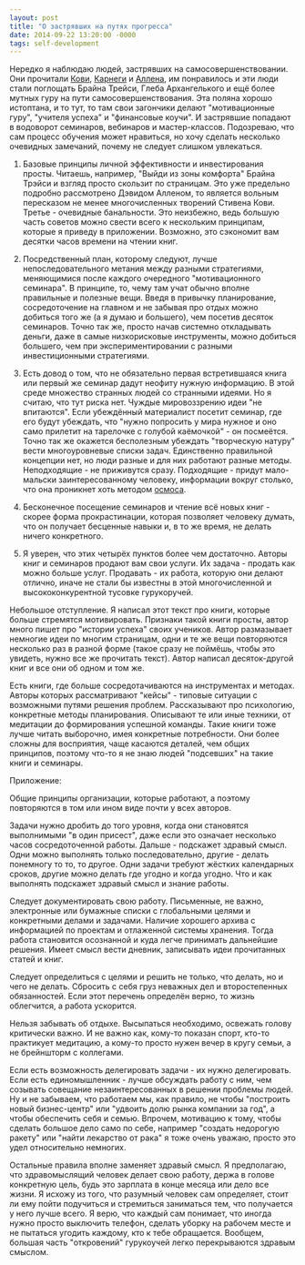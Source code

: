 ```yaml
---
layout: post
title: "О застрявших на путях прогресса"
date: 2014-09-22 13:20:00 -0000
tags: self-development
---
```


Нередко я наблюдаю людей, застрявших на самосовершенствовании. Они прочитали [Кови](http://ru.wikipedia.org/wiki/%D0%9A%D0%BE%D0%B2%D0%B8,_%D0%A1%D1%82%D0%B8%D0%B2%D0%B5%D0%BD), [Карнеги](http://ru.wikipedia.org/wiki/%D0%9A%D0%B0%D1%80%D0%BD%D0%B5%D0%B3%D0%B8,_%D0%94%D0%B5%D0%B9%D0%BB) и [Аллена](http://ru.wikipedia.org/wiki/%D0%9A%D0%B0%D1%80%D0%BD%D0%B5%D0%B3%D0%B8,_%D0%94%D0%B5%D0%B9%D0%BB), им понравилось и эти люди стали поглощать Брайна Трейси, Глеба Архангелького и ещё более мутных гуру на пути самосовершенствования. Эта поляна хорошо истоптана, и то тут, то там свои загончики делают "мотивационные гуру", "учителя успеха" и "финансовые коучи". И застрявшие попадают в водоворот семинаров, вебинаров и мастер-классов. Подозреваю, что сам процесс обучения может нравиться, но хочу сделать несколько очевидных замечаний, почему не следует слишком увлекаться.

1) Базовые принципы личной эффективности и инвестирования просты. Читаешь, например, "Выйди из зоны комфорта" Брайна Трэйси и взгляд просто скользит по страницам. Это уже предельно подробно рассмотрено Дэвидом Алленом, то является вольным пересказом не менее многочисленных творений Стивена Кови. Третье - очевидные банальности. Это неизбежно, ведь большую часть советов можно свести всего к нескольким принципам, которые я приведу в приложении. Возможно, это сэкономит вам десятки часов времени на чтении книг.

2) Посредственный план, которому следуют, лучше непоследовательного метания между разными стратегиями, меняющимися после каждого очередного "мотивационного семинара". В принципе, то, чему там учат обычно вполне правильные и полезные вещи. Введя в привычку планирование, сосредоточение на главном и не забывая про отдых можно добиться того же (а я думаю и большего), чем посетив десяток семинаров. Точно так же, просто начав системно откладывать деньги, даже в самые низкорисковые инструменты, можно добиться большего, чем при экспериментировании с разными инвестиционными стратегиями.

3) Есть довод о том, что не обязательно первая встретившаяся книга или первый же семинар дадут неофиту нужную информацию. В этой среде множество странных людей со странными идеями. Но я считаю, что тут риска нет. Чуждые мировоззрению идеи "не впитаются". Если убеждённый материалист посетит семинар, где его будут убеждать, что "нужно попросить у мира нужное и оно само прилетит на тарелочке с голубой каёмочкой" - он посмеётся. Точно так же окажется бесполезным убеждать "творческую натуру" вести многоуровневые списки задач. Единственно правильной концепции нет, но люди разные и для них работают разные методы. Неподходящие - не приживутся сразу. Подходящие - придут мало-мальски заинтересованному человеку, информации вокруг столько, что она проникнет хоть методом [осмоса](https://ru.wikipedia.org/wiki/%D0%9E%D1%81%D0%BC%D0%BE%D1%81). 

4) Бесконечное посещение семинаров и чтение всё новых книг - скорее форма прокрастинации, которая позволяет человеку думать, что он получает бесценные навыки и, в то же время, не делать ничего конкретного.

5) Я уверен, что этих четырёх пунктов более чем достаточно. Авторы книг и семинаров продают вам свои услуги. Их задача - продать как можно больше услуг. Продавать - их работа, которую они делают отлично, иначе не стали бы известны в этой многочисленной и высококонкурентной тусовке гурукоручей. 

Небольшое отступление. Я написал этот текст про книги, которые больше стремятся мотивировать. Признаки такой книги просты, автор много пишет про "истории успеха" своих учеников. Автор размазывает немногие идеи по многим страницам, одни и те же вещи повторяются несколько раз в разной форме (такое сразу не поймёшь, чтобы это увидеть, нужно все же прочитать текст). Автор написал десяток-другой книг и все они об одном и том же.

Есть книги, где больше сосредотачиваются на инструментах и методах. Авторы которых рассматривают "кейсы" - типовые ситуации с возможными путями решения проблем. Рассказывают про психологию, конкретные методы планирования. Описывают те или иные техники, от медитации до формирования успешной команды. Такие книги тоже лучше читать выборочно, имея конкретные потребности. Они более сложны для восприятия, чаще касаются деталей, чем общих принципов, поэтому что-то я не знаю людей "подсевших" на такие книги и семинары. 

Приложение:

Общие принципы организации, которые работают, а поэтому повторяются в том или ином виде почти у всех авторов.  

Задачи нужно дробить до того уровня, когда они становятся выполнимыми "в один присест", даже если это означает несколько часов сосредоточенной работы. Дальше - подскажет здравый смысл. Одни можно выполнять только последовательно, другие - делать понемногу то то, то другое. Одни задачи требуют жёстких календарных сроков, другие можно делать где угодно и когда угодно. Что и как выполнять подскажет здравый смысл и знание работы.

Следует документировать свою работу. Письменные, не важно, электронные или бумажные списки с глобальными целями и конкретными делами и задачами. Наличие хорошего архива с информацией по проектам и отлаженной системы хранения. Тогда работа становится осознанной и куда легче принимать дальнейшие решения. Имеет смысл вести дневник, записывать идеи прочитанных статей и книг.

Следует определиться с целями и решить не только, что делать, но и чего не делать. Сбросить с себя груз неважных дел и второстепенных обязанностей. Если этот перечень определён верно, то жизнь облегчится, а работа ускорится. 

Нельзя забывать об отдыхе. Высыпаться необходимо, освежать голову критически важно. И не важно как, кому-то показан спорт, кто-то практикует медитацию, а кому-то просто нужен вечер в кругу семьи, а не брейншторм с коллегами.

Если есть возможность делегировать задачи - их нужно делегировать. Если есть единомышленник - лучше обсуждать работу с ним, чем созывать совещание незаинтересованных в решении проблемы людей. Ну и не забываем, что работаем мы, как правило, не чтобы "построить новый бизнес-центр" или "удвоить долю рынка компании за год", а чтобы обеспечить себя и семью. Впрочем, мотивацию к тому, чтобы сделать большое дело само по себе, например "создать недорогую ракету" или "найти лекарство от рака" я тоже очень уважаю, просто это удел относительно немногих.

Остальные правила вполне заменяет здравый смысл. Я предполагаю, что здравомыслящий человек делает свою работу, держа в голове конкретную цель, будь это зарплата в конце месяца или дело все жизни. Я исхожу из того, что разумный человек сам определяет, стоит ли ему пойти подучиться и стремиться заниматься тем, что получается у него лучше всего. Я верю, что каждый сам понимает, что иногда нужно просто выключить телефон, сделать уборку на рабочем месте и не пытаться угодить каждому, кто к тебе обращается. Вообщем, большая часть "откровений" гурукоучей легко перекрываются здравым смыслом.
